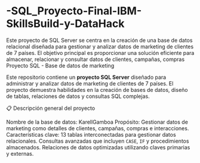 # -SQL_Proyecto-Final-IBM-SkillsBuild-y-DataHack
Este proyecto de SQL Server se centra en la creación de una base de datos relacional diseñada para gestionar y analizar datos de marketing de clientes de 7 países. El objetivo principal es proporcionar una solución eficiente para almacenar, relacionar y consultar datos de clientes, campañas, compras
Proyecto SQL - Base de datos de marketing  

Este repositorio contiene un **proyecto SQL Server** diseñado para administrar y analizar datos de marketing de clientes de 7 países.
El proyecto demuestra habilidades en la creación de bases de datos, diseño de tablas, relaciones de datos y consultas SQL complejas.  

📋 Descripción general del proyecto

Nombre de la base de datos: KarellGamboa
Propósito: Gestionar datos de marketing como detalles de clientes, campañas, compras e interacciones. 
Características clave: 13 tablas interconectadas para gestionar datos relacionales. 
Consultas avanzadas que incluyen `CASE`, `IF` y procedimientos almacenados. 
Relaciones de datos optimizadas utilizando claves primarias y externas.  
